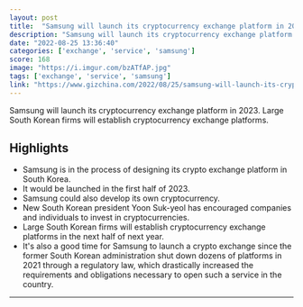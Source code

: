 ```yaml
---
layout: post
title:  "Samsung will launch its cryptocurrency exchange platform in 2023"
description: "Samsung will launch its cryptocurrency exchange platform in 2023. Large South Korean firms will establish cryptocurrency exchange platforms."
date: "2022-08-25 13:36:40"
categories: ['exchange', 'service', 'samsung']
score: 168
image: "https://i.imgur.com/bzATfAP.jpg"
tags: ['exchange', 'service', 'samsung']
link: "https://www.gizchina.com/2022/08/25/samsung-will-launch-its-cryptocurrency-exchange-platform-in-2023/"
---
```


Samsung will launch its cryptocurrency exchange platform in 2023. Large South Korean firms will establish cryptocurrency exchange platforms.

## Highlights

- Samsung is in the process of designing its crypto exchange platform in South Korea.
- It would be launched in the first half of 2023.
- Samsung could also develop its own cryptocurrency.
- New South Korean president Yoon Suk-yeol has encouraged companies and individuals to invest in cryptocurrencies.
- Large South Korean firms will establish cryptocurrency exchange platforms in the next half of next year.
- It's also a good time for Samsung to launch a crypto exchange since the former South Korean administration shut down dozens of platforms in 2021 through a regulatory law, which drastically increased the requirements and obligations necessary to open such a service in the country.

---
